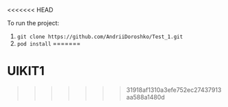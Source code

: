 <<<<<<< HEAD

To run the project: 
1. `git clone https://github.com/AndriiDoroshko/Test_1.git`
2. `pod install`
=======
# UIKIT1
>>>>>>> 31918af1310a3efe752ec27437913aa588a1480d
